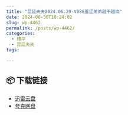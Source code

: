 ```yaml
---
title: "昆廷夫夫2024.06.29-V086羞涩弟弟越干越烧"
date: 2024-06-30T10:24:02
slug: wp-4462
permalink: /posts/wp-4462/
categories:
  - 精华
  - 昆廷夫夫
tags:

---
```




## 📦 下载链接
- [迅雷云盘](https://blziyuan21.com/pay-download/4462?key=887128089b&down_id=0)
- [夸克网盘](https://blziyuan21.com/pay-download/4462?key=887128089b&down_id=1)

